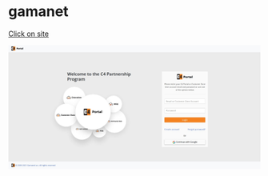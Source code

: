 # gamanet

[Click on site](https://11samo.github.io/gamanet/)

![Screenshot of site](zadanie_screen.jpg)
